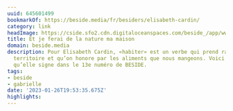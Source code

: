 ```yaml
---
uuid: 645601499
bookmarkOf: https://beside.media/fr/besiders/elisabeth-cardin/
category: link
headImage: https://cside.sfo2.cdn.digitaloceanspaces.com/beside_/app/www/2022/12/BESIDE_MANIFEST_feature.jpg
title: Et je ferai de la nature ma maison
domain: beside.media
description: Pour Elisabeth Cardin, «habiter» est un verbe qui prend racine dans le
  territoire et qu’on honore par les aliments que nous mangeons. Voici l’essai personnel
  qu’elle signe dans le 13e numéro de BESIDE.
tags:
- beside
- gabrielle
date: '2023-01-26T19:53:35.675Z'
highlights: 
---
```



